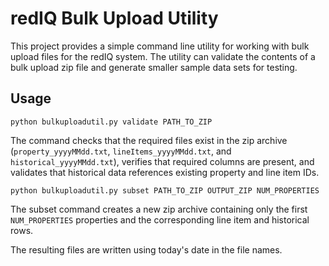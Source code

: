 # redIQ Bulk Upload Utility

This project provides a simple command line utility for working with bulk upload files for the redIQ system.  The utility can validate the contents of a bulk upload zip file and generate smaller sample data sets for testing.

## Usage

```
python bulkuploadutil.py validate PATH_TO_ZIP
```

The command checks that the required files exist in the zip archive (`property_yyyyMMdd.txt`, `lineItems_yyyyMMdd.txt`, and `historical_yyyyMMdd.txt`), verifies that required columns are present, and validates that historical data references existing property and line item IDs.

```
python bulkuploadutil.py subset PATH_TO_ZIP OUTPUT_ZIP NUM_PROPERTIES
```

The subset command creates a new zip archive containing only the first `NUM_PROPERTIES` properties and the corresponding line item and historical rows.

The resulting files are written using today's date in the file names.

